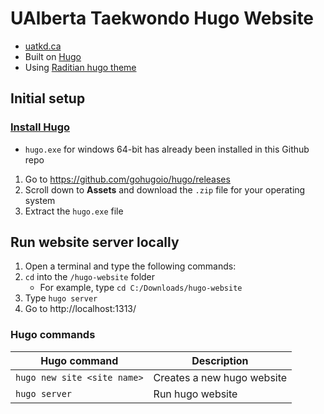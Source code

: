 # UAlberta Taekwondo Hugo Website

- [uatkd.ca](https://uatkd.ca/)
- Built on [Hugo](https://gohugo.io/)
- Using [Raditian hugo theme](https://themes.gohugo.io/themes/raditian-free-hugo-theme/)

## Initial setup

### [Install Hugo](https://gohugo.io/getting-started/installing/)

- `hugo.exe` for windows 64-bit has already been installed in this Github repo

1. Go to https://github.com/gohugoio/hugo/releases
2. Scroll down to **Assets** and download the `.zip` file for your operating system
3. Extract the `hugo.exe` file

## Run website server locally

1. Open a terminal and type the following commands:
2. `cd` into the `/hugo-website` folder
   - For example, type `cd C:/Downloads/hugo-website`
3. Type `hugo server`
4. Go to http://localhost:1313/

### Hugo commands

| Hugo command                | Description                |
| --------------------------- | -------------------------- |
| `hugo new site <site name>` | Creates a new hugo website |
| `hugo server`               | Run hugo website           |
